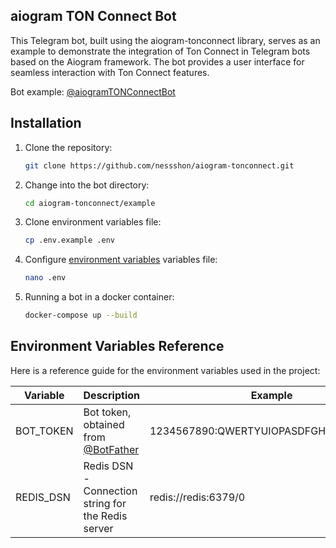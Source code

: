 ## aiogram TON Connect Bot

This Telegram bot, built using the aiogram-tonconnect library, serves as an example to demonstrate the integration of
Ton Connect in Telegram bots based on the Aiogram framework. The bot provides a user interface for seamless interaction
with Ton Connect features.

Bot example: [@aiogramTONConnectBot](https://t.me/aiogramTONConncetBot)

## Installation

1. Clone the repository:

    ```bash
    git clone https://github.com/nessshon/aiogram-tonconnect.git
    ```

2. Change into the bot directory:

    ```bash
    cd aiogram-tonconnect/example
    ```
3. Clone environment variables file:

   ```bash
   cp .env.example .env
   ```

4. Configure [environment variables](#environment-variables-reference) variables file:

   ```bash
   nano .env
   ```

5. Running a bot in a docker container:

   ```bash
   docker-compose up --build
   ```

## Environment Variables Reference

Here is a reference guide for the environment variables used in the project:

| Variable  | Description                                                   | Example                               |
|-----------|---------------------------------------------------------------|---------------------------------------|
| BOT_TOKEN | Bot token, obtained from [@BotFather](https://t.me/BotFather) | 1234567890:QWERTYUIOPASDFGHJKLZXCVBNM | 
| REDIS_DSN | Redis DSN - Connection string for the Redis server            | redis://redis:6379/0                  |
